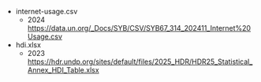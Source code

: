 - internet-usage.csv
  - 2024 https://data.un.org/_Docs/SYB/CSV/SYB67_314_202411_Internet%20Usage.csv
- hdi.xlsx
  - 2023 https://hdr.undp.org/sites/default/files/2025_HDR/HDR25_Statistical_Annex_HDI_Table.xlsx
